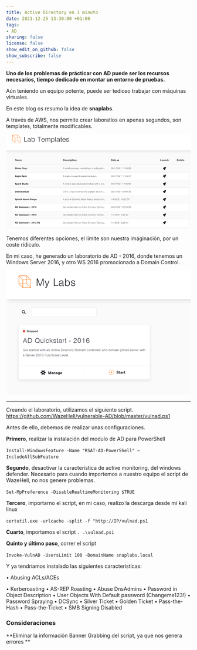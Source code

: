 ```yaml
---
title: Active Directory en 1 minuto
date: 2021-12-25 13:30:00 +01:00
tags:
- AD
sharing: false
license: false
show_edit_on_github: false
show_subscribe: false
---
```


**Uno de los problemas de prácticar con AD puede ser los recursos necesarios, tiempo dedicado en montar un entorno de pruebas.**

Aún teniendo un equipo potente, puede ser tedioso trabajar con máquinas virtuales. 

En este blog os resumo la idea de **snaplabs**.

A través de AWS, nos permite crear laboratios en apenas segundos, son templates, totalmente modificables.

![snap2.png](/uploads/AD/snap2.png)

Tenemos diferentes opciones, el límite son nuestra imáginación, por un coste rídiculo.

En mi caso, he generado un laboratorio de AD - 2016, donde tenemos un Windows Server 2016, y otro WS 2016 promocionado a Domain Control.

![snap1.png](/uploads/AD/snap1.png)

----------------------------------------

Creando el laboratorio, utilizamos el siguiente script.
https://github.com/WazeHell/vulnerable-AD/blob/master/vulnad.ps1

Antes de ello, debemos de realizar unas configuraciones.

**Primero**, realizar la instalación del modulo de AD para PowerShell

`Install-WindowsFeature -Name "RSAT-AD-PowerShell" –IncludeAllSubFeature`

**Segundo**, desactivar la característica de active monitoring, del windows defender. Necesario para cuando importemos a nuestro equipo el script de WazeHell, no nos genere problemas.

`Set-MpPreference -DisableRealtimeMonitoring $TRUE`

**Tercero**, importarno el script, en mi caso, realizo la descarga desde mi kali linux

`certutil.exe -urlcache -split -f "http://IP/vulnad.ps1`

**Cuarto**, importamos el script
`. .\vulnad.ps1`

**Quinto y último paso**, correr el script

`Invoke-VulnAD -UsersLimit 100 -DomainName snaplabs.local`



Y ya tendríamos instalado las siguientes características:

•	Abusing ACLs/ACEs


•	Kerberoasting
•	AS-REP Roasting
•	Abuse DnsAdmins
•	Password in Object Description
•	User Objects With Default password (Changeme123!)
•	Password Spraying
•	DCSync
•	Silver Ticket
•	Golden Ticket
•	Pass-the-Hash
•	Pass-the-Ticket
•	SMB Signing Disabled



### Consideraciones

**Eliminar la información Banner Grabbing del script, ya que nos genera errores **
